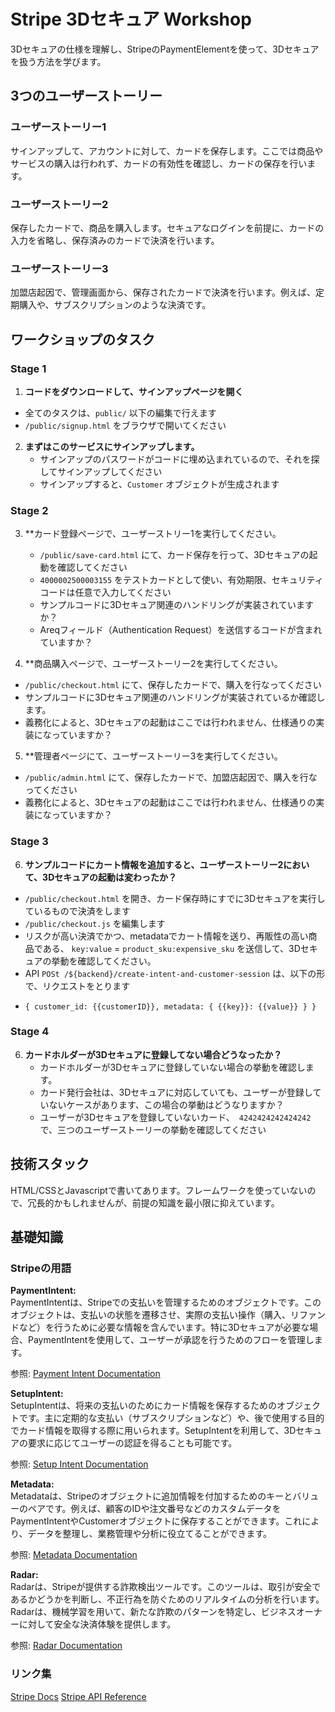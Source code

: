 # Stripe 3Dセキュア Workshop

3Dセキュアの仕様を理解し、StripeのPaymentElementを使って、3Dセキュアを扱う方法を学びます。

## 3つのユーザーストーリー

### ユーザーストーリー1

サインアップして、アカウントに対して、カードを保存します。ここでは商品やサービスの購入は行われず、カードの有効性を確認し、カードの保存を行います。

### ユーザーストーリー2

保存したカードで、商品を購入します。セキュアなログインを前提に、カードの入力を省略し、保存済みのカードで決済を行います。

### ユーザーストーリー3

加盟店起因で、管理画面から、保存されたカードで決済を行います。例えば、定期購入や、サブスクリプションのような決済です。


## ワークショップのタスク

### Stage 1

1. **コードをダウンロードして、サインアップページを開く**
  - 全てのタスクは、`public/` 以下の編集で行えます
  - `/public/signup.html` をブラウザで開いてください

2. **まずはこのサービスにサインアップします。**  
   - サインアップのパスワードがコードに埋め込まれているので、それを探してサインアップしてください
   - サインアップすると、`Customer` オブジェクトが生成されます

### Stage 2

3. **カード登録ページで、ユーザーストリー1を実行してください。
   - `/public/save-card.html` にて、カード保存を行って、3Dセキュアの起動を確認してください
   - `4000002500003155` をテストカードとして使い、有効期限、セキュリティコードは任意で入力してください
   - サンプルコードに3Dセキュア関連のハンドリングが実装されていますか？
   - Areqフィールド（Authentication Request）を送信するコードが含まれていますか？

4. **商品購入ページで、ユーザーストーリー2を実行してください。
  - `/public/checkout.html` にて、保存したカードで、購入を行なってください
  - サンプルコードに3Dセキュア関連のハンドリングが実装されているか確認します。
  - 義務化によると、3Dセキュアの起動はここでは行われません、仕様通りの実装になっていますか？

5. **管理者ページにて、ユーザーストーリー3を実行してください。
  - `/public/admin.html` にて、保存したカードで、加盟店起因で、購入を行なってください
  - 義務化によると、3Dセキュアの起動はここでは行われません、仕様通りの実装になっていますか？

### Stage 3

6. **サンプルコードにカート情報を追加すると、ユーザーストーリー2において、3Dセキュアの起動は変わったか？**  
  - `/public/checkout.html` を開き、カード保存時にすでに3Dセキュアを実行しているもので決済をします
  - `/public/checkout.js` を編集します
  - リスクが高い決済でかつ、metadataでカート情報を送り、再販性の高い商品である、 `key:value` = `product_sku:expensive_sku` を送信して、3Dセキュアの挙動を確認してください。
   - API `POSt /${backend}/create-intent-and-customer-session`  は、以下の形で、リクエストをとります
   - ```
     { customer_id: {{customerID}}, metadata: { {{key}}: {{value}} } }   
     ```

### Stage 4
6. **カードホルダーが3Dセキュアに登録してない場合どうなったか？**  
   - カードホルダーが3Dセキュアに登録していない場合の挙動を確認します。
   - カード発行会社は、3Dセキュアに対応していても、ユーザーが登録していないケースがあります、この場合の挙動はどうなりますか？
   - ユーザーが3Dセキュアを登録していないカード、　`4242424242424242` で、三つのユーザーストーリーの挙動を確認してください



## 技術スタック

HTML/CSSとJavascriptで書いてあります。フレームワークを使っていないので、冗長的かもしれませんが、前提の知識を最小限に抑えています。

## 基礎知識

### Stripeの用語

**PaymentIntent:**  
PaymentIntentは、Stripeでの支払いを管理するためのオブジェクトです。このオブジェクトは、支払いの状態を遷移させ、実際の支払い操作（購入、リファンドなど）を行うために必要な情報を含んでいます。特に3Dセキュアが必要な場合、PaymentIntentを使用して、ユーザーが承認を行うためのフローを管理します。  

参照: [Payment Intent Documentation](https://stripe.com/docs/api/payment_intents)

**SetupIntent:**  
SetupIntentは、将来の支払いのためにカード情報を保存するためのオブジェクトです。主に定期的な支払い（サブスクリプションなど）や、後で使用する目的でカード情報を取得する際に用いられます。SetupIntentを利用して、3Dセキュアの要求に応じてユーザーの認証を得ることも可能です。  

参照: [Setup Intent Documentation](https://stripe.com/docs/api/setup_intents)

**Metadata:**  
Metadataは、Stripeのオブジェクトに追加情報を付加するためのキーとバリューのペアです。例えば、顧客のIDや注文番号などのカスタムデータをPaymentIntentやCustomerオブジェクトに保存することができます。これにより、データを整理し、業務管理や分析に役立てることができます。  

参照: [Metadata Documentation](https://stripe.com/docs/api/metadata)

**Radar:**  
Radarは、Stripeが提供する詐欺検出ツールです。このツールは、取引が安全であるかどうかを判断し、不正行為を防ぐためのリアルタイムの分析を行います。Radarは、機械学習を用いて、新たな詐欺のパターンを特定し、ビジネスオーナーに対して安全な決済体験を提供します。  

参照: [Radar Documentation](https://stripe.com/docs/radar)

### リンク集

[Stripe Docs](https://stripe.com/docs)
[Stripe API Reference](https://stripe.com/docs/api)
